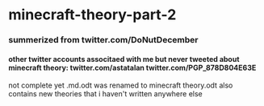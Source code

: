# minecraft-theory-part-2

### summerized from twitter.com/DoNutDecember
#### other twitter accounts associtaed with me but never tweeted about minecraft theory: twitter.com/astatalan    twitter.com/PGP_878D804E63E

not complete yet
.md.odt was renamed to minecraft theory.odt
also contains new theories that i haven't written anywhere else








